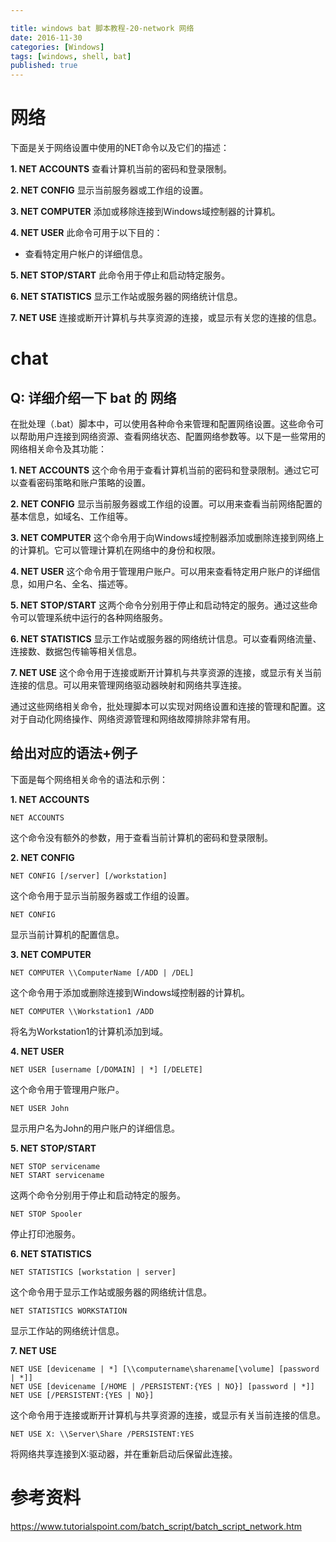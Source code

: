 ```yaml
---

title: windows bat 脚本教程-20-network 网络
date: 2016-11-30
categories: [Windows]
tags: [windows, shell, bat]
published: true
---
```


# 网络

下面是关于网络设置中使用的NET命令以及它们的描述：

**1. NET ACCOUNTS**
查看计算机当前的密码和登录限制。

**2. NET CONFIG**
显示当前服务器或工作组的设置。

**3. NET COMPUTER**
添加或移除连接到Windows域控制器的计算机。

**4. NET USER**
此命令可用于以下目的：

- 查看特定用户帐户的详细信息。

**5. NET STOP/START**
此命令用于停止和启动特定服务。

**6. NET STATISTICS**
显示工作站或服务器的网络统计信息。

**7. NET USE**
连接或断开计算机与共享资源的连接，或显示有关您的连接的信息。

# chat

## Q: 详细介绍一下 bat 的 网络

在批处理（.bat）脚本中，可以使用各种命令来管理和配置网络设置。这些命令可以帮助用户连接到网络资源、查看网络状态、配置网络参数等。以下是一些常用的网络相关命令及其功能：

**1. NET ACCOUNTS**
这个命令用于查看计算机当前的密码和登录限制。通过它可以查看密码策略和账户策略的设置。

**2. NET CONFIG**
显示当前服务器或工作组的设置。可以用来查看当前网络配置的基本信息，如域名、工作组等。

**3. NET COMPUTER**
这个命令用于向Windows域控制器添加或删除连接到网络上的计算机。它可以管理计算机在网络中的身份和权限。

**4. NET USER**
这个命令用于管理用户账户。可以用来查看特定用户账户的详细信息，如用户名、全名、描述等。

**5. NET STOP/START**
这两个命令分别用于停止和启动特定的服务。通过这些命令可以管理系统中运行的各种网络服务。

**6. NET STATISTICS**
显示工作站或服务器的网络统计信息。可以查看网络流量、连接数、数据包传输等相关信息。

**7. NET USE**
这个命令用于连接或断开计算机与共享资源的连接，或显示有关当前连接的信息。可以用来管理网络驱动器映射和网络共享连接。

通过这些网络相关命令，批处理脚本可以实现对网络设置和连接的管理和配置。这对于自动化网络操作、网络资源管理和网络故障排除非常有用。

## 给出对应的语法+例子

下面是每个网络相关命令的语法和示例：

**1. NET ACCOUNTS**
```batch
NET ACCOUNTS
```
这个命令没有额外的参数，用于查看当前计算机的密码和登录限制。

**2. NET CONFIG**
```batch
NET CONFIG [/server] [/workstation]
```
这个命令用于显示当前服务器或工作组的设置。
```batch
NET CONFIG
```
显示当前计算机的配置信息。

**3. NET COMPUTER**
```batch
NET COMPUTER \\ComputerName [/ADD | /DEL]
```
这个命令用于添加或删除连接到Windows域控制器的计算机。
```batch
NET COMPUTER \\Workstation1 /ADD
```
将名为Workstation1的计算机添加到域。

**4. NET USER**
```batch
NET USER [username [/DOMAIN] | *] [/DELETE]
```
这个命令用于管理用户账户。
```batch
NET USER John
```
显示用户名为John的用户账户的详细信息。

**5. NET STOP/START**
```batch
NET STOP servicename
NET START servicename
```
这两个命令分别用于停止和启动特定的服务。
```batch
NET STOP Spooler
```
停止打印池服务。

**6. NET STATISTICS**
```batch
NET STATISTICS [workstation | server]
```
这个命令用于显示工作站或服务器的网络统计信息。
```batch
NET STATISTICS WORKSTATION
```
显示工作站的网络统计信息。

**7. NET USE**
```batch
NET USE [devicename | *] [\\computername\sharename[\volume] [password | *]]
NET USE [devicename [/HOME | /PERSISTENT:{YES | NO}] [password | *]]
NET USE [/PERSISTENT:{YES | NO}]
```
这个命令用于连接或断开计算机与共享资源的连接，或显示有关当前连接的信息。
```batch
NET USE X: \\Server\Share /PERSISTENT:YES
```
将网络共享连接到X:驱动器，并在重新启动后保留此连接。

# 参考资料

https://www.tutorialspoint.com/batch_script/batch_script_network.htm

